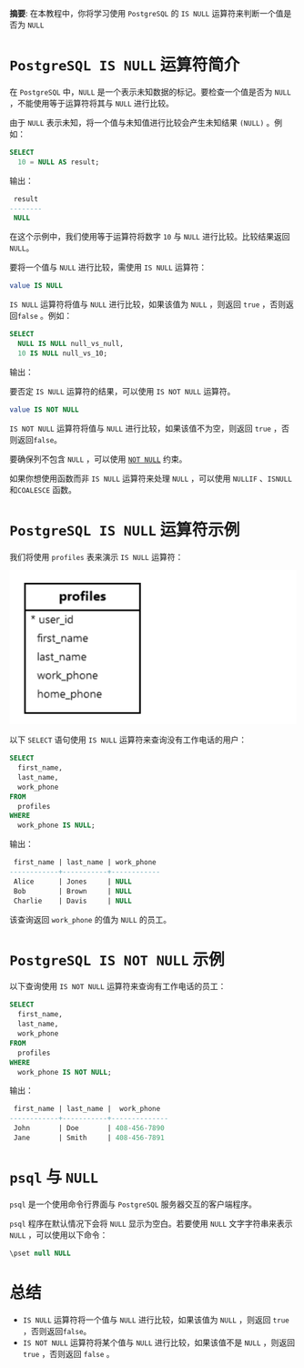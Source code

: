 **摘要**: 在本教程中，你将学习使用 `PostgreSQL` 的 `IS NULL` 运算符来判断一个值是否为 `NULL`

# `PostgreSQL IS NULL` 运算符简介

在 `PostgreSQL` 中，`NULL` 是一个表示未知数据的标记。要检查一个值是否为 `NULL` ，不能使用等于运算符将其与 `NULL` 进行比较。

由于 `NULL` 表示未知，将一个值与未知值进行比较会产生未知结果 `(NULL)` 。例如：

```sql
SELECT
  10 = NULL AS result;
```

输出：

```sql
 result
--------
 NULL
```

在这个示例中，我们使用等于运算符将数字 `10` 与 `NULL` 进行比较。比较结果返回 `NULL`。

要将一个值与 `NULL` 进行比较，需使用 `IS NULL` 运算符：

```sql
value IS NULL
```

`IS NULL` 运算符将值与 `NULL` 进行比较，如果该值为 `NULL` ，则返回 `true` ，否则返回`false` 。例如：

```sql
SELECT
  NULL IS NULL null_vs_null,
  10 IS NULL null_vs_10;
```

输出：

要否定 `IS NULL` 运算符的结果，可以使用 `IS NOT NULL` 运算符。

```sql
value IS NOT NULL
```

`IS NOT NULL` 运算符将值与 `NULL` 进行比较，如果该值不为空，则返回 `true` ，否则返回`false`。

要确保列不包含 `NULL` ，可以使用 [`NOT NULL`](../第3节-使用表格数据/非空约束.md) 约束。

如果你想使用函数而非 `IS NULL` 运算符来处理 `NULL` ，可以使用 `NULLIF` 、`ISNULL` 和`COALESCE` 函数。

# `PostgreSQL IS NULL` 运算符示例

我们将使用 `profiles` 表来演示 `IS NULL` 运算符：

![images](../images/is-null.png)

以下 `SELECT` 语句使用 `IS NULL` 运算符来查询没有工作电话的用户：

```sql
SELECT
  first_name,
  last_name,
  work_phone
FROM
  profiles
WHERE
  work_phone IS NULL;
```

输出：

```sql
 first_name | last_name | work_phone
------------+-----------+------------
 Alice      | Jones     | NULL
 Bob        | Brown     | NULL
 Charlie    | Davis     | NULL
```

该查询返回 `work_phone` 的值为 `NULL` 的员工。

# `PostgreSQL IS NOT NULL` 示例

以下查询使用 `IS NOT NULL` 运算符来查询有工作电话的员工：

```sql
SELECT
  first_name,
  last_name,
  work_phone
FROM
  profiles
WHERE
  work_phone IS NOT NULL;
```

输出：

```sql
 first_name | last_name |  work_phone
------------+-----------+--------------
 John       | Doe       | 408-456-7890
 Jane       | Smith     | 408-456-7891
```

# `psql` 与 `NULL` 

`psql` 是一个使用命令行界面与 `PostgreSQL` 服务器交互的客户端程序。

`psql` 程序在默认情况下会将 `NULL` 显示为空白。若要使用 `NULL` 文字字符串来表示 `NULL` ，可以使用以下命令：

```sql
\pset null NULL
```

# 总结

- `IS NULL` 运算符将一个值与 `NULL` 进行比较，如果该值为 `NULL` ，则返回 `true` ，否则返回`false`。
- `IS NOT NULL` 运算符将某个值与 `NULL` 进行比较，如果该值不是 `NULL` ，则返回 `true` ，否则返回 `false` 。

